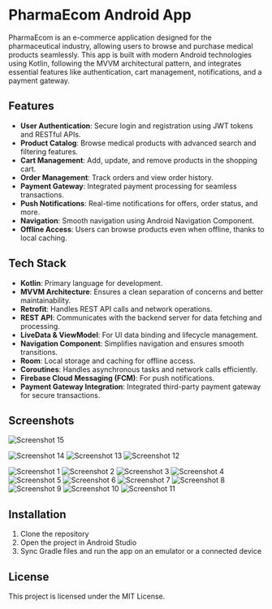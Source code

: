 # PharmaEcom Android App

PharmaEcom is an e-commerce application designed for the pharmaceutical industry, allowing users to browse and purchase medical products seamlessly. This app is built with modern Android technologies using Kotlin, following the MVVM architectural pattern, and integrates essential features like authentication, cart management, notifications, and a payment gateway.

## Features

- **User Authentication**: Secure login and registration using JWT tokens and RESTful APIs.
- **Product Catalog**: Browse medical products with advanced search and filtering features.
- **Cart Management**: Add, update, and remove products in the shopping cart.
- **Order Management**: Track orders and view order history.
- **Payment Gateway**: Integrated payment processing for seamless transactions.
- **Push Notifications**: Real-time notifications for offers, order status, and more.
- **Navigation**: Smooth navigation using Android Navigation Component.
- **Offline Access**: Users can browse products even when offline, thanks to local caching.

## Tech Stack

- **Kotlin**: Primary language for development.
- **MVVM Architecture**: Ensures a clean separation of concerns and better maintainability.
- **Retrofit**: Handles REST API calls and network operations.
- **REST API**: Communicates with the backend server for data fetching and processing.
- **LiveData & ViewModel**: For UI data binding and lifecycle management.
- **Navigation Component**: Simplifies navigation and ensures smooth transitions.
- **Room**: Local storage and caching for offline access.
- **Coroutines**: Handles asynchronous tasks and network calls efficiently.
- **Firebase Cloud Messaging (FCM)**: For push notifications.
- **Payment Gateway Integration**: Integrated third-party payment gateway for secure transactions.

## Screenshots
![Screenshot 15](https://github.com/user-attachments/assets/042d030a-0a1b-4ec2-bdac-325eb2414373)

![Screenshot 14](https://github.com/user-attachments/assets/a1227f96-7f7f-46be-9cb1-40810cbae6ec)
![Screenshot 13](https://github.com/user-attachments/assets/caa66b63-14e3-4330-92a4-372352fc037c)
![Screenshot 12](https://github.com/user-attachments/assets/05a645ec-7b57-413f-8b1f-02e9de9bdd34)

![Screenshot 1](https://github.com/user-attachments/assets/95398e59-91b7-44d6-85d3-bf6426048f00)
![Screenshot 2](https://github.com/user-attachments/assets/34b79966-a205-4dee-aaa7-6f430a6ff100)
![Screenshot 3](https://github.com/user-attachments/assets/4b840806-675c-47d4-9735-900359a67ea7)
![Screenshot 4](https://github.com/user-attachments/assets/5fd777a6-9f6d-4588-9ec7-d3e1b9470938)
![Screenshot 5](https://github.com/user-attachments/assets/35226f2c-2c18-4938-ad25-e724d5169d63)
![Screenshot 6](https://github.com/user-attachments/assets/80336e80-4990-4ae1-8cbc-5bcbf819e191)
![Screenshot 7](https://github.com/user-attachments/assets/8bf587e5-394f-4667-b04f-3449730fc26c)
![Screenshot 8](https://github.com/user-attachments/assets/62447144-f78c-440a-b368-20ede49ea72a)
![Screenshot 9](https://github.com/user-attachments/assets/692e4d6c-949e-4bd2-8444-c553f6fa961f)
![Screenshot 10](https://github.com/user-attachments/assets/d983ef8a-4130-4ee1-839d-9650c39f1fda)
![Screenshot 11](https://github.com/user-attachments/assets/5e523e5d-bd07-42af-b82d-af4079b560ef)



## Installation

1. Clone the repository
2. Open the project in Android Studio
3. Sync Gradle files and run the app on an emulator or a connected device

## License

This project is licensed under the MIT License.
